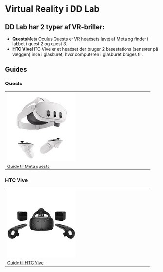 
# Virtual Reality i DD Lab

## DD Lab har 2 typer af VR-briller:
- **Quests**Meta Oculus Quests er VR headsets lavet af Meta og finder i labbet i quest 2 og quest 3. 
- **HTC Vive**HTC Vive er et headset der bruger 2 basestations (sensorer på væggen) inde i glasburet, hvor computeren i glasburet bruges til.

## Guides
### Quests

<table>
  <tr>
    <td  width="50%"><a href="/Quests/"><img src="PICTURE VR/quest3.jpg" alt="Quests"/></a></td>
  </tr>
  <tr>
  <td> <a href="/Quests/">Guide til Meta quests</a> </td>
  </tr>
</table>

### HTC Vive

<table>
  <tr>
    <td  width="50%"><a href="/HTC Vive/"><img src="PICTURE VR/htcvive.jpg" alt="HTC Vive"/></a></td>
  </tr>
  <tr>
  <td> <a href="HTC Vive">Guide til HTC Vive</a> </td>
  </tr>
</table>

